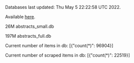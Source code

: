 Databases last updated: Thu May  5 22:22:58 UTC 2022. 

Available [here](https://github.com/cbeauhilton/ash-db/releases).


26M	abstracts_small.db

197M	abstracts_full.db

Current number of items in db:
[{"count(*)": 96904}]

Current number of scraped items in db:
[{"count(*)": 22519}]
